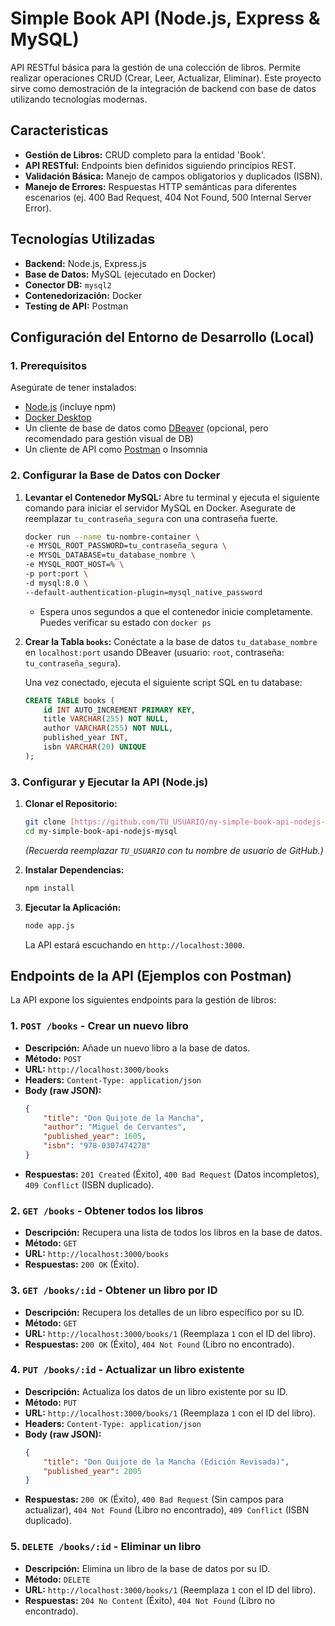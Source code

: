 # Simple Book API (Node.js, Express & MySQL)

API RESTful básica para la gestión de una colección de libros. Permite realizar operaciones CRUD (Crear, Leer, Actualizar, Eliminar). Este proyecto sirve como demostración de la integración de backend con base de datos utilizando tecnologías modernas.

## Caracteristicas

* **Gestión de Libros:** CRUD completo para la entidad 'Book'.
* **API RESTful:** Endpoints bien definidos siguiendo principios REST.
* **Validación Básica:** Manejo de campos obligatorios y duplicados (ISBN).
* **Manejo de Errores:** Respuestas HTTP semánticas para diferentes escenarios (ej. 400 Bad Request, 404 Not Found, 500 Internal Server Error).

## Tecnologías Utilizadas

* **Backend:** Node.js, Express.js
* **Base de Datos:** MySQL (ejecutado en Docker)
* **Conector DB:** `mysql2`
* **Contenedorización:** Docker
* **Testing de API:** Postman

## Configuración del Entorno de Desarrollo (Local)

### 1. Prerequisitos

Asegúrate de tener instalados:
* [Node.js](https://nodejs.org/) (incluye npm)
* [Docker Desktop](https://www.docker.com/products/docker-desktop)
* Un cliente de base de datos como [DBeaver](https://dbeaver.io/) (opcional, pero recomendado para gestión visual de DB)
* Un cliente de API como [Postman](https://www.postman.com/) o Insomnia

### 2. Configurar la Base de Datos con Docker

1. **Levantar el Contenedor MySQL:**
    Abre tu terminal y ejecuta el siguiente comando para iniciar el servidor MySQL en Docker. Asegurate de reemplazar `tu_contraseña_segura` con una contraseña fuerte.

    ```bash
    docker run --name tu-nombre-container \
    -e MYSQL_ROOT_PASSWORD=tu_contraseña_segura \
    -e MYSQL_DATABASE=tu_database_nombre \
    -e MYSQL_ROOT_HOST=% \
    -p port:port \
    -d mysql:8.0 \
    --default-authentication-plugin=mysql_native_password
    ```

    * Espera unos segundos a que el contenedor inicie completamente. Puedes verificar su estado con `docker ps`

2. **Crear la Tabla `books`:**
    Conéctate a la base de datos `tu_database_nombre` en `localhost:port` usando DBeaver (usuario: `root`, contraseña: `tu_contraseña_segura`).

    Una vez conectado, ejecuta el siguiente script SQL en tu database:

    ```sql
    CREATE TABLE books (
        id INT AUTO_INCREMENT PRIMARY KEY,
        title VARCHAR(255) NOT NULL,
        author VARCHAR(255) NOT NULL,
        published_year INT,
        isbn VARCHAR(20) UNIQUE
    );
    ```

### 3. Configurar y Ejecutar la API (Node.js)

1.  **Clonar el Repositorio:**
    ```bash
    git clone [https://github.com/TU_USUARIO/my-simple-book-api-nodejs-mysql.git](https://github.com/TU_USUARIO/my-simple-book-api-nodejs-mysql.git)
    cd my-simple-book-api-nodejs-mysql
    ```
    *(Recuerda reemplazar `TU_USUARIO` con tu nombre de usuario de GitHub.)*

2.  **Instalar Dependencias:**
    ```bash
    npm install
    ```

3.  **Ejecutar la Aplicación:**
    ```bash
    node app.js
    ```
    La API estará escuchando en `http://localhost:3000`.

## Endpoints de la API (Ejemplos con Postman)

La API expone los siguientes endpoints para la gestión de libros:

### 1. `POST /books` - Crear un nuevo libro

* **Descripción:** Añade un nuevo libro a la base de datos.
* **Método:** `POST`
* **URL:** `http://localhost:3000/books`
* **Headers:** `Content-Type: application/json`
* **Body (raw JSON):**
    ```json
    {
        "title": "Don Quijote de la Mancha",
        "author": "Miguel de Cervantes",
        "published_year": 1605,
        "isbn": "978-0307474278"
    }
    ```
* **Respuestas:** `201 Created` (Éxito), `400 Bad Request` (Datos incompletos), `409 Conflict` (ISBN duplicado).

### 2. `GET /books` - Obtener todos los libros

* **Descripción:** Recupera una lista de todos los libros en la base de datos.
* **Método:** `GET`
* **URL:** `http://localhost:3000/books`
* **Respuestas:** `200 OK` (Éxito).

### 3. `GET /books/:id` - Obtener un libro por ID

* **Descripción:** Recupera los detalles de un libro específico por su ID.
* **Método:** `GET`
* **URL:** `http://localhost:3000/books/1` (Reemplaza `1` con el ID del libro).
* **Respuestas:** `200 OK` (Éxito), `404 Not Found` (Libro no encontrado).

### 4. `PUT /books/:id` - Actualizar un libro existente

* **Descripción:** Actualiza los datos de un libro existente por su ID.
* **Método:** `PUT`
* **URL:** `http://localhost:3000/books/1` (Reemplaza `1` con el ID del libro).
* **Headers:** `Content-Type: application/json`
* **Body (raw JSON):**
    ```json
    {
        "title": "Don Quijote de la Mancha (Edición Revisada)",
        "published_year": 2005
    }
    ```
* **Respuestas:** `200 OK` (Éxito), `400 Bad Request` (Sin campos para actualizar), `404 Not Found` (Libro no encontrado), `409 Conflict` (ISBN duplicado).

### 5. `DELETE /books/:id` - Eliminar un libro

* **Descripción:** Elimina un libro de la base de datos por su ID.
* **Método:** `DELETE`
* **URL:** `http://localhost:3000/books/1` (Reemplaza `1` con el ID del libro).
* **Respuestas:** `204 No Content` (Éxito), `404 Not Found` (Libro no encontrado).
````